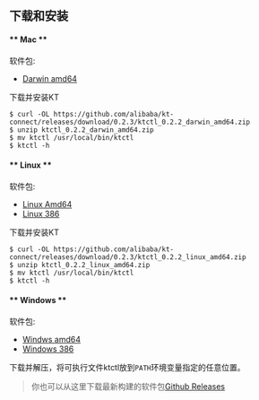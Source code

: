 下载和安装
---

<!-- tabs:start -->

#### ** Mac **

软件包:

* [Darwin amd64](https://github.com/alibaba/kt-connect/releases/download/0.2.3/ktctl_0.2.2_darwin_amd64.zip)

下载并安装KT

```
$ curl -OL https://github.com/alibaba/kt-connect/releases/download/0.2.3/ktctl_0.2.2_darwin_amd64.zip
$ unzip ktctl_0.2.2_darwin_amd64.zip
$ mv ktctl /usr/local/bin/ktctl
$ ktctl -h
```

#### ** Linux **

软件包:

* [Linux Amd64](https://github.com/alibaba/kt-connect/releases/download/0.2.3/ktctl_0.2.2_linux_amd64.zip)
* [Linux 386](https://github.com/alibaba/kt-connect/releases/download/0.2.3/ktctl_0.2.2_linux_386.zip)

下载并安装KT

```
$ curl -OL https://github.com/alibaba/kt-connect/releases/download/0.2.3/ktctl_0.2.2_linux_amd64.zip
$ unzip ktctl_0.2.2_linux_amd64.zip
$ mv ktctl /usr/local/bin/ktctl
$ ktctl -h
```

#### ** Windows **

软件包:

* [Windws amd64](https://github.com/alibaba/kt-connect/releases/download/0.2.3/ktctl_0.2.2_windows_amd64.zip)
* [Windows 386](https://github.com/alibaba/kt-connect/releases/download/0.2.3/ktctl_0.2.2_windows_386.zip)

下载并解压，将可执行文件ktctl放到`PATH`环境变量指定的任意位置。

<!-- tabs:end -->

> 你也可以从这里下载最新构建的软件包[Github Releases](https://github.com/alibaba/kt-connect/releases)
